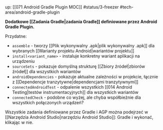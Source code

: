 up: [[071 Android Gradle Plugin MOC]]
#status/3-freezer 
#tech-area/android-gradle-plugin 

**Dodatkowe [[Zadania Gradle|zadania Gradle]] definiowane przez Android Gradle Plugin.**

Przydatne:
- `assemble` - tworzy [[Plik wykonywalny .apk|plik wykonywalny .apk]] dla wybranych [[Warianty projektu Android|wariantów projektu]]
- `install<variant_name>` - instaluje konkretny wariant aplikacji na urządzeniu
- `sourceSets` - pokazuje domyślną strukturę [[Zbiory źródeł|zbiorów źródeł]] dla wszystkich wariantów
- `androidDependencies` - pokazuje aktualne zależności w projekcie, łącznie z [[Dependencje tranzytywne|dependencjami tranzytywnymi]]
- `connectedAndroidTest` - odpalenie wszystkich [[014 Android Testing|testów instrumentacyjnych]] dla wszystkich wariantów
- `connectedCheck` - podobne co wyżej, ale chyba współbieżnie dla wszystkich połączonych urządzeń?


Wszystkie zadania definiowane przez Gradle i AGP można podejrzeć w [[Narzędzia Android Studio|narzędziu Android Studio]]: Gradle i wykonać, klikając w nie.